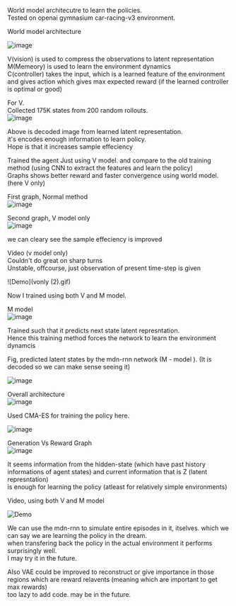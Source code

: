 World model architecutre to learn the policies. <br>
Tested on openai gymnasium car-racing-v3 environment. <br>

World model architecture<br>

![image](https://github.com/user-attachments/assets/c312ecf1-846c-441b-ab42-8ccbbe85dd95)<br>

V(vision) is used to compress the observations to latent representation<br>
M(Memeory) is used to learn the environment dynamics<br>
C(controller) takes the input, which is a learned feature of the environment and gives action which gives max expected reward (if the learned controller is optimal or good)<br>


For V.<br>
Collected 175K states from 200 random rollouts. <br>
![image](https://github.com/user-attachments/assets/4b513d47-0f86-4def-8c5a-151c8adc30d9)

Above is decoded image from learned latent representation.<br>
it's encodes enough information to learn policy.<br>
Hope is that it increases sample effeciency<br>


Trained the agent Just using V model. and compare to the old training method (using CNN to extract the features and learn the policy)<br>
Graphs shows better reward and faster convergence using world model. (here V only)<br>


First graph, Normal method<br>
![image](https://github.com/user-attachments/assets/4e03dfc3-b13f-4626-9abd-f0e53f88bc69)

Second graph, V model only<br>
![image](https://github.com/user-attachments/assets/e055cbe9-98bd-41f7-b0ee-9276d23d513b)

we can cleary see the sample effeciency is improved<br>


Video (v model only)<br>
Couldn't do great on sharp turns <br>
Unstable, offcourse, just observation of present time-step is given <br>

![Demo](vonly (2).gif)

Now I trained using both V and M model. <br>

M model<br>
![image](https://github.com/user-attachments/assets/0fd73825-f700-464a-81b3-576310fead83)

Trained such that it predicts next state latent represntation.<br>
Hence this training method forces the network to learn the environment dynamcis<br>

Fig, predicted latent states by the mdn-rnn network (M - model ). (It is decoded so we can make sense seeing it)

![image](https://github.com/user-attachments/assets/eda367c2-0d0d-45ae-a2e7-21fcda1404db)

Overall architecture<br>
![image](https://github.com/user-attachments/assets/ef31d8d8-00b6-4ed9-a3b9-81c2b8e58e3e)

Used CMA-ES for training the policy here. <br>

![image](https://github.com/user-attachments/assets/d5388e73-31a5-4df3-9feb-dc317dbe41d9)

Generation Vs Reward Graph<br>
![image](https://github.com/user-attachments/assets/4df1e995-8f4e-4a63-818b-d841142f48e3)

It seems information from the hidden-state (which have past history informations of agent states) and current information that is Z (latent represntation)<br>
is enough for learning the policy (atleast for relatively simple environments)

Video,   using both V and M model<br>

![Demo](vandm.gif)



We can use the mdn-rnn to simulate entire episodes in it, itselves. which we can say we are learning the policy in the dream.<br>
when transfering back the policy in the actual environment it performs surprisingly well. <br>
I may try it in the future.<br>

Also VAE could be improved to reconstruct or give importance in those regions which are reward relavents (meaning which are important to get max rewards)<br>
too lazy to add code. may be in the future.<br>
